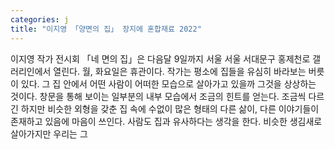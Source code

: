 ```yaml
---
categories: j
title: "이지영 「양면의 집」 장지에 혼합재료 2022"
---
```

이지영 작가 전시회 「네 면의 집」은 다음달 9일까지 서울 서울 서대문구 홍제천로 갤러리인에서 열린다. 월, 화요일은 휴관이다. 작가는 평소에 집들을 유심히 바라보는 버릇이 있다. 그 집 안에서 어떤 사람이 어떠한 모습으로 살아가고 있을까 그것을 상상하는 것이다. 창문을 통해 보이는 일부분의 내부 모습에서 조금의 힌트를 얻는다. 조금씩 다르긴 하지만 비슷한 외형을 갖춘 집 속에 수없이 많은 형태의 다른 삶이, 다른 이야기들이 존재하고 있음에 마음이 쓰인다. 사람도 집과 유사하다는 생각을 한다. 비슷한 생김새로 살아가지만 우리는 그
